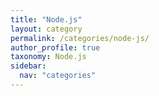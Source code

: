 ```yaml
---
title: "Node.js"
layout: category
permalink: /categories/node-js/
author_profile: true
taxonomy: Node.js
sidebar:
  nav: "categories"
---
```

